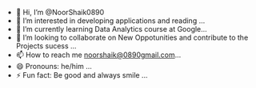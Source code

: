 - 👋 Hi, I’m @NoorShaik0890
- 👀 I’m interested in developing applications and reading ...
- 🌱 I’m currently learning Data Analytics course at Google...
- 💞️ I’m looking to collaborate on New Oppotunities and contribute to the Projects sucess ...
- 📫 How to reach me noorshaik@0890gmail.com...
- 😄 Pronouns: he/him ...
- ⚡ Fun fact: Be good and always smile ...

<!---
NoorShaik0890/NoorShaik0890 is a ✨ special ✨ repository because its `README.md` (this file) appears on your GitHub profile.
You can click the Preview link to take a look at your changes.
--->
